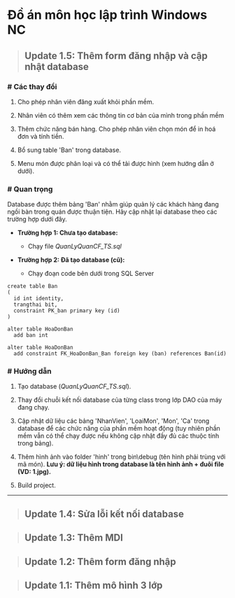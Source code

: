 # Đồ án môn học lập trình Windows NC

> ## Update 1.5: Thêm form đăng nhập và cập nhật database

### # Các thay đổi

  1.  Cho phép nhân viên đăng xuất khỏi phần mềm.
  
  2.  Nhân viên có thêm xem các thông tin cơ bản của mình trong phần mềm

  3.  Thêm chức năng bán hàng. Cho phép nhân viên chọn món để in hoá đơn và tính tiền.

  4.  Bổ sung table 'Ban' trong database.
  
  5.  Menu món được phân loại và có thể tải được hình (xem hướng dẫn ở dưới).
  
### # Quan trọng

Database được thêm bảng 'Ban' nhằm giúp quản lý các khách hàng đang ngồi bàn trong quán được thuận tiện. Hãy cập nhật lại database theo các trường hợp dưới đây.

- **Trường hợp 1: Chưa tạo database:**

  - Chạy file *QuanLyQuanCF_TS.sql*

- **Trường hợp 2: Đã tạo database (cũ):**

  - Chạy đoạn code bên dưới trong SQL Server

```
create table Ban
(
  id int identity,
  trangthai bit,
  constraint PK_ban primary key (id)
)
 
alter table HoaDonBan
  add ban int
 
alter table HoaDonBan
  add constraint FK_HoaDonBan_Ban foreign key (ban) references Ban(id)
```

### # Hướng dẫn

  1.  Tạo database (*QuanLyQuanCF_TS.sql*).

  2.  Thay đổi chuỗi kết nối database của từng class trong lớp DAO của máy đang chạy.

  3.  Cập nhật dữ liệu các bảng 'NhanVien', 'LoaiMon', 'Mon', 'Ca' trong database để các chức năng của phần mềm hoạt động (tuy nhiên phần mềm vẫn có thể chạy được nếu không cập nhật đầy đủ các thuộc tính trong bảng).

  4.  Thêm hình ảnh vào folder 'hinh' trong bin\debug (tên hình phải trùng với mã món). **Lưu ý: dữ liệu hình trong database là tên hình ảnh + đuôi file (VD: 1.jpg).**
  
  5. Build project.

---

> ## Update 1.4: Sửa lỗi kết nối database
	
> ## Update 1.3: Thêm MDI
	
> ## Update 1.2: Thêm form đăng nhập

> ## Update 1.1: Thêm mô hình 3 lớp
